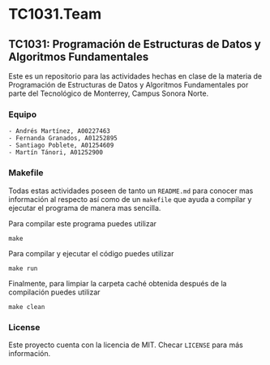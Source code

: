 # TC1031.Team

## TC1031: Programación de Estructuras de Datos y Algoritmos Fundamentales

Este es un repositorio para las actividades hechas en clase de la materia de Programación de Estructuras de Datos y Algoritmos Fundamentales por parte del Tecnológico de Monterrey, Campus Sonora Norte.

### Equipo

    - Andrés Martínez, A00227463
    - Fernanda Granados, A01252895
    - Santiago Poblete, A01254609
    - Martín Tánori, A01252900

### Makefile

Todas estas actividades poseen de tanto un `README.md` para conocer mas información al respecto así como de un `makefile` que ayuda a compilar y ejecutar el programa de manera mas sencilla.

Para compilar este programa puedes utilizar

```
make
```

Para compilar y ejecutar el código puedes utilizar

```
make run
```

Finalmente, para limpiar la carpeta caché obtenida después de la compilación puedes utilizar

```
make clean
```

### License 
Este proyecto cuenta con la licencia de MIT. Checar `LICENSE` para más información. 
